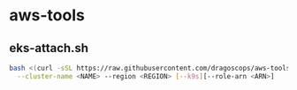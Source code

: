 # aws-tools

## eks-attach.sh

```bash
bash <(curl -sSL https://raw.githubusercontent.com/dragoscops/aws-tools/raw/refs/heads/main/eks-attach.sh) \
  --cluster-name <NAME> --region <REGION> [--k9s][--role-arn <ARN>] 
```
